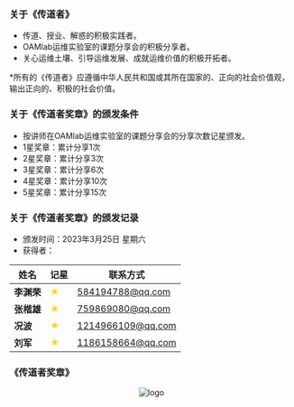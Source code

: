 ### 关于《传道者》
- 传道、授业、解惑的积极实践者。
- OAMlab运维实验室的课题分享会的积极分享者。
- 关心运维土壤、引导运维发展、成就运维价值的积极开拓者。

*所有的《传道者》应遵循中华人民共和国或其所在国家的、正向的社会价值观，输出正向的、积极的社会价值。

### 关于《传道者奖章》的颁发条件
- 按讲师在OAMlab运维实验室的课题分享会的分享次数记星颁发。
- 1星奖章：累计分享1次
- 2星奖章：累计分享3次
- 3星奖章：累计分享6次
- 4星奖章：累计分享10次
- 5星奖章：累计分享15次

### 关于《传道者奖章》的颁发记录
- 颁发时间：2023年3月25日 星期六
- 获得者：

| 姓名						 | 记星	 |联系方式|
|----------|:----|-----------------|
| **李渊荣**  | <font color="#FFD700">★</font>   |   584194788@qq.com |
| **张楷雄**  | <font color="#FFD700">★</font>   |  759869080@qq.com |
| **况波**   | <font color="#FFD700">★</font>   |   1214966109@qq.com |
| **刘军**   | <font color="#FFD700">★</font>   |  1186158664@qq.com |



### 《传道者奖章》

<p align="center">
	<img alt="logo" src="https://github.com/oamlab/oamlab/tree/main/OAMLab/131_%E4%BC%A0%E9%81%93%E8%80%85/501_1_star_medal.png">
</p>